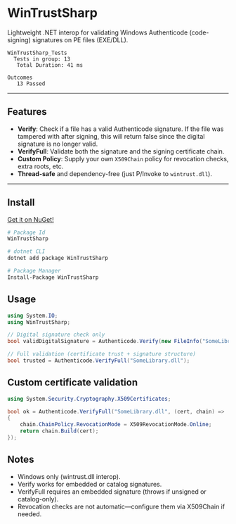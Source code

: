 # WinTrustSharp

Lightweight .NET interop for validating Windows Authenticode (code-signing) signatures on PE files (EXE/DLL).

```
WinTrustSharp_Tests
  Tests in group: 13
   Total Duration: 41 ms

Outcomes
   13 Passed
```

---

## Features

- **Verify**: Check if a file has a valid Authenticode signature. If the file was tampered with after signing, this will return false since the digital signature is no longer valid.
- **VerifyFull**: Validate both the signature and the signing certificate chain.
- **Custom Policy**: Supply your own `X509Chain` policy for revocation checks, extra roots, etc.
- **Thread-safe** and dependency-free (just P/Invoke to `wintrust.dll`).

---

## Install
[Get it on NuGet!](https://www.nuget.org/packages/WinTrustSharp)

```bash
# Package Id
WinTrustSharp

# dotnet CLI
dotnet add package WinTrustSharp

# Package Manager
Install-Package WinTrustSharp
```

## Usage

```csharp
using System.IO;
using WinTrustSharp;

// Digital signature check only
bool validDigitalSignature = Authenticode.Verify(new FileInfo("SomeLibrary.dll"));

// Full validation (certificate trust + signature structure)
bool trusted = Authenticode.VerifyFull("SomeLibrary.dll");
```

## Custom certificate validation

```csharp
using System.Security.Cryptography.X509Certificates;

bool ok = Authenticode.VerifyFull("SomeLibrary.dll", (cert, chain) =>
{
    chain.ChainPolicy.RevocationMode = X509RevocationMode.Online;
    return chain.Build(cert);
});
```

## Notes

- Windows only (wintrust.dll interop).
- Verify works for embedded or catalog signatures.
- VerifyFull requires an embedded signature (throws if unsigned or catalog-only).
- Revocation checks are not automatic—configure them via X509Chain if needed.
